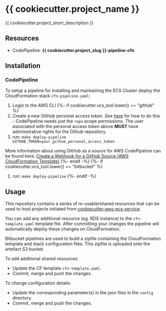 # {{ cookiecutter.project_name }}

{{ cookiecutter.project_short_description }}

## Resources
- CodePipeline: **{{ cookiecutter.project_slug }}-pipeline-cfn**

## Installation

### CodePipeline
To setup a pipeline for installing and maintaining the ECS Cluster deploy the CloudFormation stack `cfn-pipeline.yaml`:

1. Login to the AWS CLI
{%- if cookiecutter.vcs_tool.lower() == "github" %}
1. Create a new GitHub personal access token. See [here](https://help.github.com/articles/creating-a-personal-access-token-for-the-command-line/) for how to do this - CodePipeline needs just the `repo` scope permissions. The user associated with the personal access token above **MUST** have administrative rights for the Github repository.
1. run: `make deploy-pipeline GITHUB_TOKEN=your_github_personal_access_token`

More information about using GitHub as a source for AWS CodePipeline can be found here:  [Create a Webhook for a GitHub Source (AWS CloudFormation Template)](https://docs.aws.amazon.com/codepipeline/latest/userguide/pipelines-webhooks-create-cfn.html)
{%- endif -%}
{%- if cookiecutter.vcs_tool.lower() == "bitbucket" %}
1. run: `make deploy-pipeline`
{%- endif -%}

## Usage
This repository contains a series of re-usable/shared resources that can be used to host projects initiated from [cookiecutter-aws-ecs-service](https://github.com/element7-io/cookiecutter-aws-ecs-service).

You can add any additional resource (eg. RDS instance) to the `cfn-template.yaml` template file.
After committing your changes the pipeline will automatically deploy these changes on CloudFormation.

Bitbucket pipelines are used to build a zipfile containing the CloudFormation template and stack configuration files. This zipfile is uploaded onto the artefact S3 bucket.

To add additional shared resources:

* Update the CF template `cfn-template.yaml`.
* Commit, merge and push the changes.

To change configuration details:

* Update the corresponding parameter(s) in the json files in the `config` directory.
* Commit, merge and push the changes.
